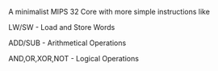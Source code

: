 A minimalist MIPS 32 Core with more simple instructions like

LW/SW - Load and Store Words

ADD/SUB - Arithmetical Operations

AND,OR,XOR,NOT - Logical Operations
